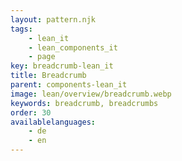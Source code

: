 ```yaml
---
layout: pattern.njk
tags: 
    - lean_it
    - lean_components_it
    - page
key: breadcrumb-lean_it
title: Breadcrumb
parent: components-lean_it
image: lean/overview/breadcrumb.webp
keywords: breadcrumb, breadcrumbs
order: 30
availablelanguages: 
    - de
    - en
---
```


